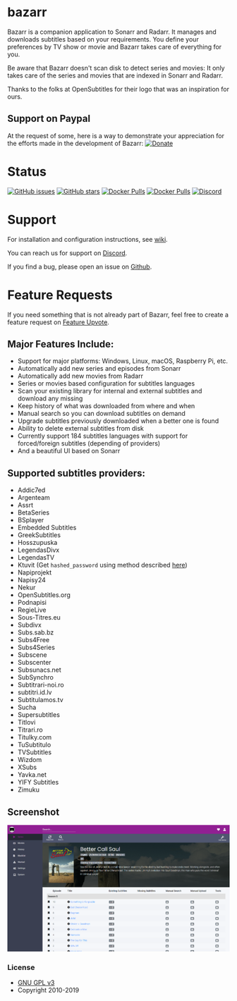 # bazarr
Bazarr is a companion application to Sonarr and Radarr. It manages and downloads subtitles based on your requirements. You define your preferences by TV show or movie and Bazarr takes care of everything for you.

Be aware that Bazarr doesn't scan disk to detect series and movies: It only takes care of the series and movies that are indexed in Sonarr and Radarr.

Thanks to the folks at OpenSubtitles for their logo that was an inspiration for ours.

## Support on Paypal
At the request of some, here is a way to demonstrate your appreciation for the efforts made in the development of Bazarr:
[![Donate](https://img.shields.io/badge/Donate-PayPal-green.svg)](https://www.paypal.com/cgi-bin/webscr?cmd=_s-xclick&hosted_button_id=XHHRWXT9YB7WE&source=url)

# Status
[![GitHub issues](https://img.shields.io/github/issues/morpheus65535/bazarr.svg?style=flat-square)](https://github.com/morpheus65535/bazarr/issues)
[![GitHub stars](https://img.shields.io/github/stars/morpheus65535/bazarr.svg?style=flat-square)](https://github.com/morpheus65535/bazarr/stargazers)
[![Docker Pulls](https://img.shields.io/docker/pulls/linuxserver/bazarr.svg?style=flat-square)](https://hub.docker.com/r/linuxserver/bazarr/)
[![Docker Pulls](https://img.shields.io/docker/pulls/hotio/bazarr.svg?style=flat-square)](https://hub.docker.com/r/hotio/bazarr/)
[![Discord](https://img.shields.io/badge/discord-chat-MH2e2eb.svg?style=flat-square)](https://discord.gg/MH2e2eb)

# Support
For installation and configuration instructions, see [wiki](https://wiki.bazarr.media).

You can reach us for support on [Discord](https://discord.gg/MH2e2eb).

If you find a bug, please open an issue on [Github](https://github.com/morpheus65535/bazarr/issues).

# Feature Requests
If you need something that is not already part of Bazarr, feel free to create a feature request on [Feature Upvote](http://features.bazarr.media).

## Major Features Include:

* Support for major platforms: Windows, Linux, macOS, Raspberry Pi, etc.
* Automatically add new series and episodes from Sonarr
* Automatically add new movies from Radarr
* Series or movies based configuration for subtitles languages
* Scan your existing library for internal and external subtitles and download any missing
* Keep history of what was downloaded from where and when
* Manual search so you can download subtitles on demand
* Upgrade subtitles previously downloaded when a better one is found
* Ability to delete external subtitles from disk
* Currently support 184 subtitles languages with support for forced/foreign subtitles (depending of providers)
* And a beautiful UI based on Sonarr

## Supported subtitles providers:
* Addic7ed
* Argenteam
* Assrt
* BetaSeries
* BSplayer
* Embedded Subtitles
* GreekSubtitles
* Hosszupuska
* LegendasDivx
* LegendasTV
* Ktuvit (Get `hashed_password` using method described [here](https://github.com/XBMCil/service.subtitles.ktuvit))
* Napiprojekt
* Napisy24
* Nekur
* OpenSubtitles.org
* Podnapisi
* RegieLive
* Sous-Titres.eu
* Subdivx
* Subs.sab.bz
* Subs4Free
* Subs4Series
* Subscene
* Subscenter
* Subsunacs.net
* SubSynchro
* Subtitrari-noi.ro
* subtitri.id.lv
* Subtitulamos.tv
* Sucha
* Supersubtitles
* Titlovi
* Titrari.ro
* Titulky.com
* TuSubtitulo
* TVSubtitles
* Wizdom
* XSubs
* Yavka.net
* YIFY Subtitles
* Zimuku

## Screenshot

![Bazarr](/screenshot/bazarr-screenshot.png?raw=true "Bazarr")

### License

* [GNU GPL v3](http://www.gnu.org/licenses/gpl.html)
* Copyright 2010-2019
